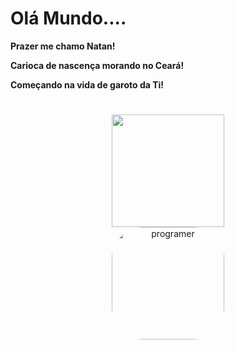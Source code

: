 # Olá Mundo....

**Prazer me chamo Natan!**

**Carioca de nascença morando no Ceará!**

**Começando na vida de garoto da Ti!**
#

<div align="center">
  <a href="https://github.com/natanlimadev">
  <img height="180em" src="https://github-readme-stats.vercel.app/api?username=natanlimadev&show_icons=true&theme=dracula&include_all_commits=true&count_private=true"/>
</div>
  
<div align="center">
  <a href="https://github.com/natanlimadev">
<img align="center" alt="programer" height="180em" style="border-radius:50px;" src="https://veja.abril.com.br/wp-content/uploads/2016/05/giphy-3-original.gif">
</div>

